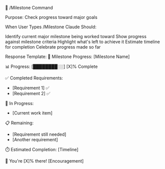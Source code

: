 🎯 /Milestone Command

Purpose: Check progress toward major goals

When User Types /Milestone
Claude Should:

Identify current major milestone being worked toward
Show progress against milestone criteria
Highlight what's left to achieve it
Estimate timeline for completion
Celebrate progress made so far

Response Template:
🎯 Milestone Progress: [Milestone Name]

📊 Progress: [████████░░] [X]% Complete

✅ Completed Requirements:
- [Requirement 1] ✅
- [Requirement 2] ✅

🔄 In Progress:
- [Current work item]

📋 Remaining:
- [Requirement still needed]
- [Another requirement]

⏱️ Estimated Completion: [Timeline]

🎉 You're [X]% there! [Encouragement]